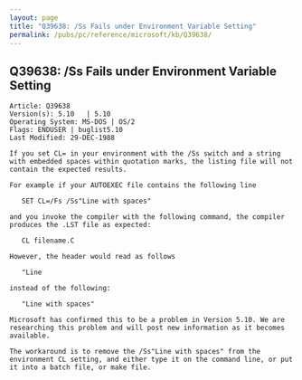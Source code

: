 ```yaml
---
layout: page
title: "Q39638: /Ss Fails under Environment Variable Setting"
permalink: /pubs/pc/reference/microsoft/kb/Q39638/
---
```


## Q39638: /Ss Fails under Environment Variable Setting

	Article: Q39638
	Version(s): 5.10   | 5.10
	Operating System: MS-DOS | OS/2
	Flags: ENDUSER | buglist5.10
	Last Modified: 29-DEC-1988
	
	If you set CL= in your environment with the /Ss switch and a string
	with embedded spaces within quotation marks, the listing file will not
	contain the expected results.
	
	For example if your AUTOEXEC file contains the following line
	
	   SET CL=/Fs /Ss"Line with spaces"
	
	and you invoke the compiler with the following command, the compiler
	produces the .LST file as expected:
	
	   CL filename.C
	
	However, the header would read as follows
	
	   "Line
	
	instead of the following:
	
	   "Line with spaces"
	
	Microsoft has confirmed this to be a problem in Version 5.10. We are
	researching this problem and will post new information as it becomes
	available.
	
	The workaround is to remove the /Ss"Line with spaces" from the
	environment CL setting, and either type it on the command line, or put
	it into a batch file, or make file.
